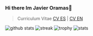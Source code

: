 ### Hi there Im Javier Oramas👋

> Curriculum Vitae
<a href="https://github.com/JavierOramas/CV/blob/master/CV_Javier_ES.pdf">CV ES</a> | <a href="https://github.com/JavierOramas/CV/blob/master/CV_Javier_EN.pdf">CV EN</a>

![github stats](https://github-readme-stats.vercel.app/api?username=javieroramas)
![streak](https://github-readme-streak-stats.herokuapp.com/?user=javieroramas)
![trophy](https://github-profile-trophy.vercel.app/?username=javieroramas&column=3&margin-w=15&margin-h=15)
![stats](https://cr-skills-chart-widget.azurewebsites.net/api/api?username=javieroramas)
